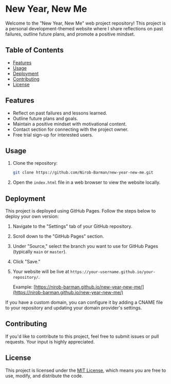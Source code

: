 # New Year, New Me

Welcome to the "New Year, New Me" web project repository! This project is a personal development-themed website where I share reflections on past failures, outline future plans, and promote a positive mindset.

## Table of Contents

- [Features](#features)
- [Usage](#usage)
- [Deployment](#deployment)
- [Contributing](#contributing)
- [License](#license)

## Features

- Reflect on past failures and lessons learned.
- Outline future plans and goals.
- Maintain a positive mindset with motivational content.
- Contact section for connecting with the project owner.
- Free trial sign-up for interested users.

## Usage

1. Clone the repository:

   ```bash
   git clone https://github.com/Nirob-Barman/new-year-new-me.git

2. Open the `index.html` file in a web browser to view the website locally.

## Deployment

This project is deployed using GitHub Pages. Follow the steps below to deploy your own version:

1. Navigate to the "Settings" tab of your GitHub repository.

2. Scroll down to the "GitHub Pages" section.

3. Under "Source," select the branch you want to use for GitHub Pages (typically `main` or `master`).

4. Click "Save."

5. Your website will be live at `https://your-username.github.io/your-repository/`.

   Example: [https://nirob-barman.github.io/new-year-new-me/](https://nirob-barman.github.io/new-year-new-me/)

If you have a custom domain, you can configure it by adding a CNAME file to your repository and updating your domain provider's settings.

## Contributing

If you'd like to contribute to this project, feel free to submit issues or pull requests. Your input is highly appreciated.

## License

This project is licensed under the [MIT License](LICENSE), which means you are free to use, modify, and distribute the code.

